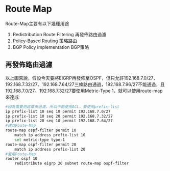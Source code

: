 # Route Map #

Route-Map主要有以下幾種用途

1. Redistribution Route Filtering 再發佈路由過濾
2. Policy-Based Routing 策略路由
3. BGP Policy implementation BGP策略

## 再發佈路由過濾 ##

以上圖來說，假設今天要將EIGRP再發佈至OSPF，但只允許192.168.7.0/27、192.168.7.32/27、192.168.7.64/27三條路由通過，192.168.7.96/27不能通過，且192.168.7.0/27、192.168.7.32/27要使用Metric-Type 1，就可以使用route-map來達成

```bash
#因為需要用遮罩來過濾，所以不能使用ACL，要使用prefix-list
ip prefix-list 10 seq 10 permit 192.168.7.0/27 
ip prefix-list 10 seq 20 permit 192.168.7.32/27 
ip prefix-list 20 seq 10 permit 192.168.7.64/27 
#建立Route-Map 
route-map ospf-filter permit 10 
    match ip address prefix-list 10 
    set metric-type type-1
route-map ospf-filter permit 20 
    match ip address prefix-list 20
#套用Route-Map
router ospf 10 
    redistribute eigrp 20 subnet route-map ospf-filter
```